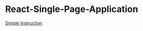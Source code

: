 # React-Single-Page-Application

[Simple Instruction](https://github.com/pshn111/React-Single-Page-Application/blob/master/spa-react/README.md)
